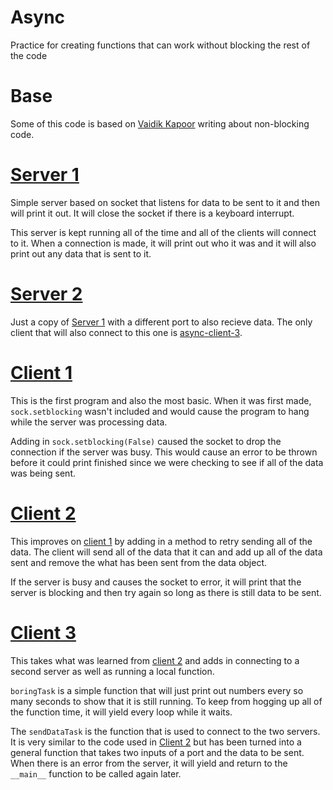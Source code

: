 # Async

Practice for creating functions that can work without blocking the rest of the code

# Base

Some of this code is based on [Vaidik Kapoor](https://medium.com/vaidikkapoor/understanding-non-blocking-i-o-with-python-part-1-ec31a2e2db9b) writing about non-blocking code.  

# [Server 1](./async-server-1.py)

Simple server based on socket that listens for data to be sent to it and then 
will print it out.  It will close the socket if there is a keyboard interrupt.  

This server is kept running all of the time and all of the clients will connect
to it.  When a connection is made, it will print out who it was and it will also 
print out any data that is sent to it.  

# [Server 2](./async-server-2.py)

Just a copy of [Server 1](#server-1) with a different port to also recieve data.
The only client that will also connect to this one is [async-client-3](./async-client-3.py).  

# [Client 1](./async-client-1.py)

This is the first program and also the most basic.  When it was first made, 
`sock.setblocking` wasn't included and would cause the program to hang while the
server was processing data.  

Adding in `sock.setblocking(False)` caused the socket to drop the connection if 
the server was busy.  This would cause an error to be thrown before it could 
print finished since we were checking to see if all of the data was being sent.

# [Client 2](./async-client-2.py)

This improves on [client 1](./async-client-1.py) by adding in a method to retry
sending all of the data.  The client will send all of the data that it can and 
add up all of the data sent and remove the what has been sent from the data
object.  

If the server is busy and causes the socket to error, it 
will print that the server is blocking and then try again so long as there is 
still data to be sent. 

# [Client 3](./async-client-3.py)

This takes what was learned from [client 2](./async-client-2.py) and adds in 
connecting to a second server as well as running a local function.  

`boringTask` is a simple function that will just print out numbers every so many
seconds to show that it is still running.  To keep from hogging up all of the 
function time, it will yield every loop while it waits. 

The `sendDataTask` is the function that is used to connect to the two servers.  
It is very similar to the code used in [Client 2](./async-client-2.py) but has 
been turned into a general function that takes two inputs of a port and the data
to be sent.  When there is an error from the server, it will yield and return to
the `__main__` function to be called again later.  